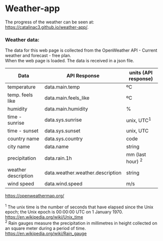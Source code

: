 # Weather-app

The progress of the weather can be seen at:  
https://catalinac3.github.io/weather-app/.

### Weather data:

The data for this web page is collected from the OpenWeather API - Current weather and forecast - free plan. <br>
When the web page is loaded. The data is received in a json file.

| Data                | API Response                     | units (API response)          |
| ------------------- | -------------------------------- | ----------------------------- |
| temperature         | data.main.temp                   | ºC                            |
| temp. feels like    | data.main.feels_like             | ºC                            |
| humidity            | data.main.humidity               | %                             |
| time - sunrise      | data.sys.sunrise                 | unix, UTC<sup>1</sup>             |
| time - sunset       | data.sys.sunset                  | unix, UTC                     |
| country name        | data.sys.country                 | code                          |
| city name           | data.name                        | string                        |
| precipitation       | data.rain.1h                     | mm (last hour) <sup>2</sup> |
| weather description | data.weather.weather.description | string                        |
| wind speed          | data.wind.speed                  | m/s                           |

https://openweathermap.org/ <br><br>
<sup>1</sup> The unix time is the number of seconds that have elapsed since the Unix epoch; the Unix epoch is 00:00:00 UTC on 1 January 1970. https://en.wikipedia.org/wiki/Unix_time <br>
<sup>2</sup> Rain gauges measure the precipitation in millimetres in height collected on an square meter during a period of time. https://en.wikipedia.org/wiki/Rain_gauge <br>


